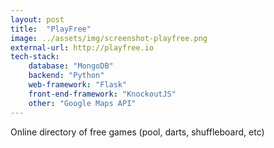 ```yaml
---
layout: post
title:  "PlayFree"
image: ../assets/img/screenshot-playfree.png
external-url: http://playfree.io
tech-stack:
    database: "MongoDB"
    backend: "Python"
    web-framework: "Flask"
    front-end-framework: "KnockoutJS"
    other: "Google Maps API"
---
```


Online directory of free games (pool, darts, shuffleboard, etc)